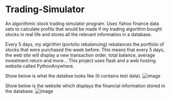 # Trading-Simulator
An algorithmic stock trading simulator program. Uses Yahoo finance data sets to calculate profits that would be made if my trading algorithm bought stocks in real life and stores all the relevant information in a database.

Every 5 days, my algirithm (portolio rebalancing) rebalances the portfolio of stocks that were purchased the week before. This means that every 5 days, the web site will display a new transaction order, total balance, average investment return and more... This project uses flask and a web hosting website called PythonAnywhere.


Show below is what the databse looks like (It contains test data).
![image](https://user-images.githubusercontent.com/73494088/133295898-7809e294-7c70-48f7-bb18-784793f82227.png)


Show below is the website which displays the financial information stored in the database.
![image](https://user-images.githubusercontent.com/73494088/139358076-10c3534f-5392-4010-9cff-b7b15ca68733.png)





